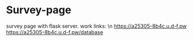 # Survey-page
survey page with flask server.
work links: 
\n https://a25305-8b4c.u.d-f.pw
https://a25305-8b4c.u.d-f.pw/database

